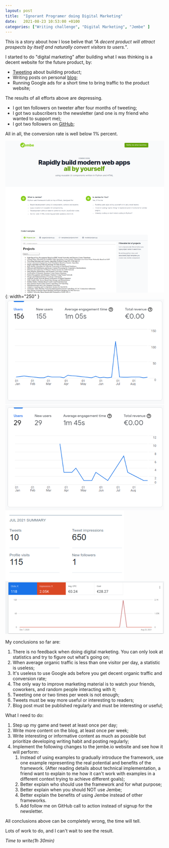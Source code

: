```yaml
---
layout: post
title:  "Ignorant Programer doing Digital Marketing"
date:   2021-08-23 10:53:00 +0100
categories: ["Writing challenge", "Digital Marketing", "Jembe" ]
---
```



This is a story about how I lose belive that *"A decent product will attract prospects by itself and naturally convert visitors to users."*.


I started to do "digital marketing" after building what I was thinking is a decent website for the future product, by:

- [Tweeting](https://twitter.com/peranp) about building product;
- Writing posts on personal [blog](http://peranp.me);
- Running Google ads for a short time to bring traffic to the product website;

The results of all efforts above are depressing.

- I got ten followers on tweeter after four months of tweeting;
- I got two subscribers to the newsletter (and one is my friend who wanted to support me);
- I got two followers on [GitHub](https://github.com/Jembe/jembe);

All in all, the conversion rate is well below 1% percent.

![Decent product website](/assets/jembe.io-dm1.png?raw=True){: width="250" }
![Google analytics for jembe.io](/assets/analytics.google.com_jembe-dm1.png?raw=True)
![Google analytics for peranp.me](/assets/analytics.google.com_peranp-dm1.png?raw=True)
![Twiter analytics for peranp](/assets/analytics.twitter.com_peranp-dm1.png?raw=True)
![Google ads](/assets/ads.google.com-dm1.png?raw=True)

My conclusions so far are:

1. There is no feedback when doing digital marketing. You can only look at statistics and try to figure out what's going on;
2. When average organic traffic is less than one visitor per day, a statistic is useless;
3. It's useless to use Google ads before you get decent organic traffic and conversion rate; 
4. The only way to improve marketing material is to watch your friends, coworkers, and random people interacting with it;
5. Tweeting one or two times per week is not enough;
6. Tweets must be way more useful or interesting to readers;
7. Blog post must be published regularly and must be interesting or useful;


What I need to do:

1. Step up my game and tweet at least once per day;
2. Write more content on the blog, at least once per week;
3. Write interesting or informative content as much as possible but prioritize developing writing habit and posting regularly;
4. Implement the following changes to the jembe.io website and see how it will perform:
   1. Instead of using examples to gradually introduce the framework, use one example representing the real potential and benefits of the framework. (After reading details about technical implementation, a friend want to explain to me how it can't work with examples in a different context trying to achieve different goals);
   2. Better explain who should use the framework and for what purpose;
   3. Better explain when you should NOT use Jembe;
   4. Better explain the benefits of using Jembe instead of other frameworks.
   5. Add follow me on GitHub call to action instead of signup for the newsletter.


All conclusions above can be completely wrong, the time will tell.

Lots of work to do, and I can't wait to see the result.




_Time to write(1h 30min)_
